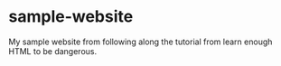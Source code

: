 # sample-website

My sample website from following along the tutorial
from learn enough HTML to be dangerous.

